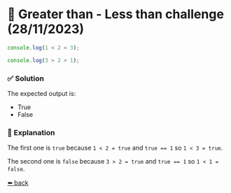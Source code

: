 # 🧪 Greater than - Less than challenge (28/11/2023)

```javascript
console.log(1 < 2 < 3);

console.log(3 > 2 > 1);
```

### ✅ Solution
The expected output is:
- True
- False

### 📝 Explanation
The first one is `true` because `1 < 2 = true` and `true == 1` so `1 < 3 = true`.

The second one is `false` because `3 > 2 = true` and `true == 1` so `1 < 1 = false`.

[⬅️ back](../README.md#greater-than---less-than-challenge-28112023)